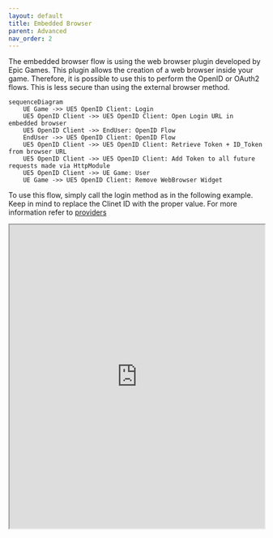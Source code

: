 ```yaml
---
layout: default
title: Embedded Browser
parent: Advanced
nav_order: 2
---
```


The embedded browser flow is using the web browser plugin developed by Epic Games. This plugin allows the creation of a web browser inside your game. Therefore, it is possible to use this to perform the OpenID or OAuth2 flows. This is less secure than using the external browser method.

```mermaid
sequenceDiagram
    UE Game ->> UE5 OpenID Client: Login
    UE5 OpenID Client ->> UE5 OpenID Client: Open Login URL in embedded browser
    UE5 OpenID Client ->> EndUser: OpenID Flow
    EndUser ->> UE5 OpenID Client: OpenID Flow
    UE5 OpenID Client ->> UE5 OpenID Client: Retrieve Token + ID_Token from browser URL
    UE5 OpenID Client ->> UE5 OpenID Client: Add Token to all future requests made via HttpModule
    UE5 OpenID Client ->> UE Game: User
    UE Game ->> UE5 OpenID Client: Remove WebBrowser Widget
```

To use this flow, simply call the login method as in the following example. Keep in mind to replace the Clinet ID with the proper value. For more information refer to [providers](../providers/providers)

<iframe src="https://blueprintue.com/render/9e-kptjd/" scrolling="no" allowfullscreen width="100%" height=600></iframe>